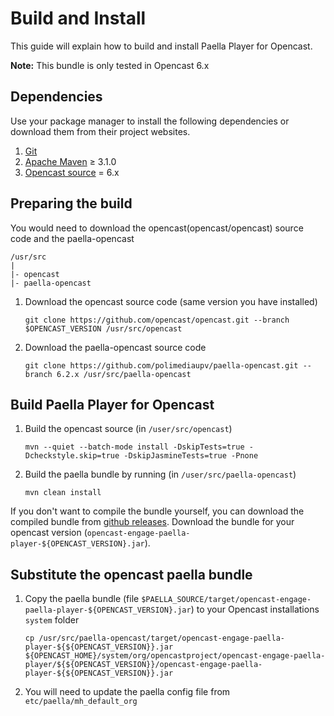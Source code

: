 Build and Install
=================

This guide will explain how to build and install Paella Player for Opencast.

**Note:** This bundle is only tested in Opencast 6.x

Dependencies
------------

Use your package manager to install the following dependencies or download them
from their project websites.

1. [Git](https://git-scm.com/)
2. [Apache Maven](https://maven.apache.org/) ≥ 3.1.0
3. [Opencast source]((https://github.com/opencast/opencast)) = 6.x


Preparing the build
-------------------

You would need to download the opencast(opencast/opencast) source code and the paella-opencast
```
/usr/src
|
|- opencast
|- paella-opencast
```

1. Download the opencast source code (same version you have installed)

    `git clone https://github.com/opencast/opencast.git --branch $OPENCAST_VERSION /usr/src/opencast`

2. Download the paella-opencast source code 

    `git clone https://github.com/polimediaupv/paella-opencast.git --branch 6.2.x /usr/src/paella-opencast`


Build Paella Player for Opencast
--------------------------------

1. Build the opencast source (in `/user/src/opencast`)
   
    `mvn --quiet --batch-mode install -DskipTests=true -Dcheckstyle.skip=true -DskipJasmineTests=true -Pnone`
    
2. Build the paella bundle by running (in `/user/src/paella-opencast`)

    `mvn clean install`

If you don't want to compile the bundle yourself, you can download the compiled bundle from [github releases](https://github.com/polimediaupv/paella-opencast/releases).
Download the bundle for your opencast version (`opencast-engage-paella-player-${OPENCAST_VERSION}.jar`).


Substitute the opencast paella bundle
-------------------------------------

1. Copy the paella bundle (file 
	`$PAELLA_SOURCE/target/opencast-engage-paella-player-${OPENCAST_VERSION}.jar`) to your Opencast
	installations `system` folder

	 `cp /usr/src/paella-opencast/target/opencast-engage-paella-player-${${OPENCAST_VERSION}}.jar ${OPENCAST_HOME}/system/org/opencastproject/opencast-engage-paella-player/${${OPENCAST_VERSION}}/opencast-engage-paella-player-${${OPENCAST_VERSION}}.jar`
	 
	 
2. You will need to update the paella config file from `etc/paella/mh_default_org`

